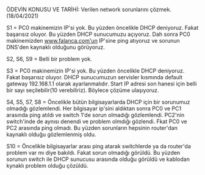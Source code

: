 
ÖDEVİN KONUSU VE TARİHİ: Verilen network sorunlarını çözmek.(18/04/2021)

S1 = PC0 makinemizin IP'si yok. Bu yüzden öncelikle DHCP deniyoruz. Fakat başarısız oluyor. Bu yüzden DHCP sunucumuzu açıyoruz. Dah sonra PC0 makinemizden www.falanca.com'un IP'sine ping atıyoruz ve sorunun DNS'den kaynaklı olduğunu görüyoruz.

S2, S6, S9 = Belli bir problem yok.

S3 = PC0 makinemizin IP'si yok. Bu yüzden öncelikle DHCP deniyoruz. Fakat başarısız oluyor. DHCP sunucumuzun servisler kısmında default gateway 192.168.1.1 olarak ayarlanmalıdır. Start IP adresi son hanesi için belli bir sayı seçilebilir(10 verebiliriz). Böylece çözüme ulaşıyoruz.

S4, S5, S7, S8 = Öncelikle bütün bilgisayarlarda DHCP için bir sorunumuz olmadığı gözlemlendi. Her bilgisayar ip'sini aldıktan sonra PC0 ve PC1 arasında ping atıldı ve switch 1'de sorun olmadığı gözlemlendi. PC2'nin switch'inde de aynısı denendi ve problem olmdığı gözlendi. Fkat PC0 ve PC2 arasında ping olmadı. Bu yüzden sorunların hepsinin router'dan kaynaklı olduğu gözlemlenmiş oldu. 

S10 = Öncelikle bilgisayarlar arası ping atarak switchlerde ya da router'da problem var mı diye bakıldı. Fakat sorun olmadığı görüldü. Bu yüzden sorunun switch ile DHCP sunucusu arasında olduğu görüldü ve kablodan kynaklı problem olduğu çözüldü.
